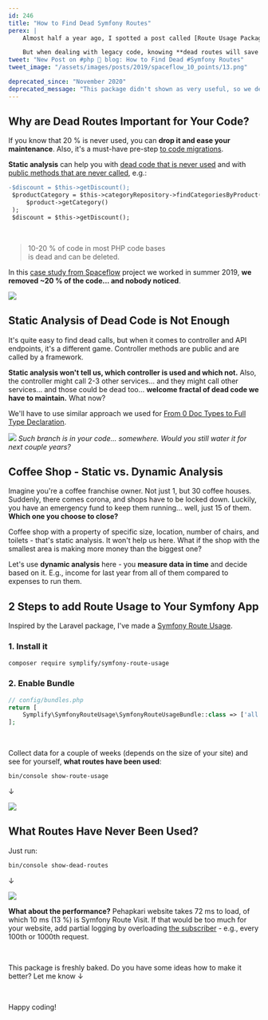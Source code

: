 ```yaml
---
id: 246
title: "How to Find Dead Symfony Routes"
perex: |
    Almost half a year ago, I spotted a post called [Route Usage Package for Laravel](https://laravel-news.com/route-usage-package-for-laravel). It's nice to have to see what routes are used and how often.

    But when dealing with legacy code, knowing **dead routes will save you dozens of hours in refactoring**.
tweet: "New Post on #php 🐘 blog: How to Find Dead #Symfony Routes"
tweet_image: "/assets/images/posts/2019/spaceflow_10_points/13.png"

deprecated_since: "November 2020"
deprecated_message: "This package didn't shown as very useful, so we deprected it. Use classic logging services instead."
---
```


## Why are Dead Routes Important for Your Code?

If you know that 20 % is never used, you can **drop it and ease your maintenance**. Also, it's a must-have pre-step [to code migrations](/blog/2019/12/16/8-steps-you-can-make-before-huge-upgrade-to-make-it-faster-cheaper-and-more-stable/).

**Static analysis** can help you with [dead code that is never used](/blog/2019/03/18/how-to-detect-dead-php-code-in-code-review-in-7-snippets/) and with [public methods that are never called](/blog/2019/03/14/remove-dead-public-methdos-from-your-code/), e.g.:

```diff
-$discount = $this->getDiscount();
 $productCategory = $this->categoryRepository->findCategoriesByProduct(
     $product->getCategory()
 );
 $discount = $this->getDiscount();
```

<br>

<blockquote class="blockquote text-center">
    10-20 % of code in most PHP code bases<br>
    is dead and can be deleted.
</blockquote>

In this [case study from Spaceflow](/blog/2019/12/09/how-to-get-rid-of-technical-debt-or-what-we-would-have-done-differently-2-years-ago/) project we worked in summer 2019, **we removed ~20 % of the code... and nobody noticed**.

<img src="/assets/images/posts/2019/spaceflow_10_points/13.png" class="img-thumbnail">

## Static Analysis of Dead Code is Not Enough
It's quite easy to find dead calls, but when it comes to controller and API endpoints, it's a different game. Controller methods are public and are called by a framework.

**Static analysis won't tell us, which controller is used and which not.** Also, the controller might call 2-3 other services... and they might call other services... and those could be dead too... **welcome fractal of dead code we have to maintain.** What now?

We'll have to use similar approach we used for [From 0 Doc Types to Full Type Declaration](/blog/2019/11/11/from-0-doc-types-to-full-type-declaration-with-dynamic-analysis/).


<img src="/assets/images/posts/2020/dead_routes_branch.jpg" class="img-thumbnail mt-4 mb-2">
<em>Such branch is in your code... somewhere. Would you still water it for next couple years?</em>

## Coffee Shop - Static vs. Dynamic Analysis

Imagine you're a coffee franchise owner. Not just 1, but 30 coffee houses. Suddenly, there comes corona, and shops have to be locked down.
 Luckily, you have an emergency fund to keep them running... well, just 15 of them. **Which one you choose to close?**

Coffee shop with a property of specific size, location, number of chairs, and toilets - that's static analysis. It won't help us here. What if the shop with the smallest area is making more money than the biggest one?

Let's use **dynamic analysis** here - you **measure data in time** and decide based on it. E.g., income for last year from all of them compared to expenses to run them.

## 2 Steps to add Route Usage to Your Symfony App

Inspired by the Laravel package, I've made a [Symfony Route Usage](https://github.com/symplify/symfony-route-usage).

### 1. Install it

```bash
composer require symplify/symfony-route-usage
```

### 2. Enable Bundle

```php
// config/bundles.php
return [
    Symplify\SymfonyRouteUsage\SymfonyRouteUsageBundle::class => ['all' => true],
];
```

<br>

Collect data for a couple of weeks (depends on the size of your site) and see for yourself, **what routes have been used**:

```bash
bin/console show-route-usage
```

↓

<img src="/assets/images/posts/2020/dead_routes_used_routes.png" class="img-thumbnail mt-4 mb-2">

<br>

## What Routes Have Never Been Used?

Just run:

```bash
bin/console show-dead-routes
```

↓

<img src="/assets/images/posts/2020/dead_routes_dead_routes.png" class="img-thumbnail mt-4 mb-2">

<br>

**What about the performance?** Pehapkari website takes 72 ms to load, of which 10 ms (13 %) is Symfony Route Visit. If that would be too much for your website, add partial logging by overloading [the subscriber](https://github.com/symplify/symfony-route-usage/blob/master/src/EventSubscriber/LogRouteUsageEventSubscriber.php) - e.g., every 100th or 1000th request.

<br>

This package is freshly baked. Do you have some ideas how to make it better? Let me know ↓

<br>

Happy coding!
